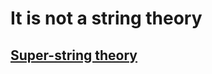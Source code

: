 # It is not a string theory

## [Super-string theory](https://en.wikipedia.org/wiki/Superstring_theory)
